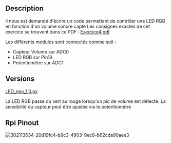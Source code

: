 ## Description
Il nous est demandé d'écrire un code permettant de contrôler une LED RGB en fonction d'un volume sonore capté
Les consignes exactes de cet exercice se trouvent dans ce PDF : [Exercice4.pdf](https://github.com/user-attachments/files/17396857/Exercice4.pdf)

Les différents modules sont connectés comme suit :
- Capteur Volume sur ADC0
- LED RGB sur Pin18
- Potentiomètre sur ADC1

## Versions
[LED_neo_1.0.py](https://github.com/hepl-Heusdain/smartcities/blob/main/LED_neo/LED_neo_1.0.py)

La LED RGB passe du vert au rouge lorsqu'un pic de volume est détecté. La sensibilité du capteur peut être ajustée via le potentiomètre

## Rpi Pinout
![302113634-20d19fc4-b9c3-4903-9ec8-b62cda90aee3](https://github.com/user-attachments/assets/a88ab59c-e48d-4154-8099-57b1d01e0204)

